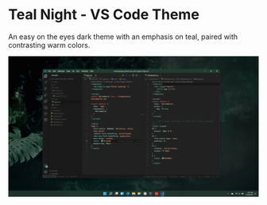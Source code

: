 # Teal Night - VS Code Theme

An easy on the eyes dark theme with an emphasis on teal, paired with contrasting warm colors.

![Teal Night VS Code Color Theme](teal-night.png)